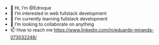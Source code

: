 - 👋 Hi, I’m @Edroque
- 👀 I’m interested in web fullstack development
- 🌱 I’m currently learning fullstack development
- 💞️ I’m looking to collaborate on anything 
- 📫 How to reach me https://www.linkedin.com/in/eduardo-miranda-073032248/

<!---
Edroque/Edroque is a ✨ special ✨ repository because its `README.md` (this file) appears on your GitHub profile.
You can click the Preview link to take a look at your changes.
--->
